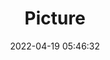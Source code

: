 ---
weight: 1
images:
- /images/edited/34.jpeg
title: Picture
date: 2022-04-19 05:46:32
tags: [luminarneo,work,ILCE-7M3,300.0,sportsball]
---